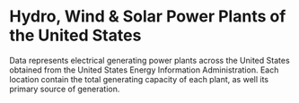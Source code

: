 # Hydro, Wind & Solar Power Plants of the United States
Data represents electrical generating power plants across the United States obtained from the United States Energy Information Administration. Each location contain the total generating capacity of each plant, as well its primary source of generation.

